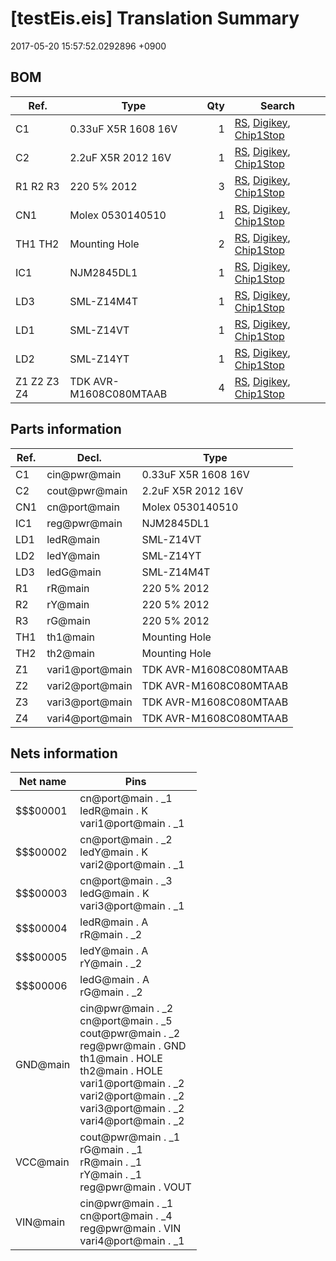 # [testEis.eis] Translation Summary

2017-05-20 15:57:52.0292896 +0900

## BOM

|Ref.|Type|Qty|Search|
|--|--|--:|--|
|C1|0.33uF X5R 1608 16V|1|[RS](http://jp.rs-online.com/web/c/?sra=oss&r=t&searchTerm=0.33uF%20X5R%201608%2016V), [Digikey](https://www.digikey.jp/products/ja?keywords=0.33uF%20X5R%201608%2016V), [Chip1Stop](http://www.chip1stop.com/search.do?classCd=&did=&keyword=0.33uF%20X5R%201608%2016V)|
|C2|2.2uF X5R 2012 16V|1|[RS](http://jp.rs-online.com/web/c/?sra=oss&r=t&searchTerm=2.2uF%20X5R%202012%2016V), [Digikey](https://www.digikey.jp/products/ja?keywords=2.2uF%20X5R%202012%2016V), [Chip1Stop](http://www.chip1stop.com/search.do?classCd=&did=&keyword=2.2uF%20X5R%202012%2016V)|
|R1 R2 R3|220 5% 2012|3|[RS](http://jp.rs-online.com/web/c/?sra=oss&r=t&searchTerm=220%205%25%202012), [Digikey](https://www.digikey.jp/products/ja?keywords=220%205%25%202012), [Chip1Stop](http://www.chip1stop.com/search.do?classCd=&did=&keyword=220%205%25%202012)|
|CN1|Molex 0530140510|1|[RS](http://jp.rs-online.com/web/c/?sra=oss&r=t&searchTerm=Molex%200530140510), [Digikey](https://www.digikey.jp/products/ja?keywords=Molex%200530140510), [Chip1Stop](http://www.chip1stop.com/search.do?classCd=&did=&keyword=Molex%200530140510)|
|TH1 TH2|Mounting Hole|2|[RS](http://jp.rs-online.com/web/c/?sra=oss&r=t&searchTerm=Mounting%20Hole), [Digikey](https://www.digikey.jp/products/ja?keywords=Mounting%20Hole), [Chip1Stop](http://www.chip1stop.com/search.do?classCd=&did=&keyword=Mounting%20Hole)|
|IC1|NJM2845DL1|1|[RS](http://jp.rs-online.com/web/c/?sra=oss&r=t&searchTerm=NJM2845DL1), [Digikey](https://www.digikey.jp/products/ja?keywords=NJM2845DL1), [Chip1Stop](http://www.chip1stop.com/search.do?classCd=&did=&keyword=NJM2845DL1)|
|LD3|SML-Z14M4T|1|[RS](http://jp.rs-online.com/web/c/?sra=oss&r=t&searchTerm=SML-Z14M4T), [Digikey](https://www.digikey.jp/products/ja?keywords=SML-Z14M4T), [Chip1Stop](http://www.chip1stop.com/search.do?classCd=&did=&keyword=SML-Z14M4T)|
|LD1|SML-Z14VT|1|[RS](http://jp.rs-online.com/web/c/?sra=oss&r=t&searchTerm=SML-Z14VT), [Digikey](https://www.digikey.jp/products/ja?keywords=SML-Z14VT), [Chip1Stop](http://www.chip1stop.com/search.do?classCd=&did=&keyword=SML-Z14VT)|
|LD2|SML-Z14YT|1|[RS](http://jp.rs-online.com/web/c/?sra=oss&r=t&searchTerm=SML-Z14YT), [Digikey](https://www.digikey.jp/products/ja?keywords=SML-Z14YT), [Chip1Stop](http://www.chip1stop.com/search.do?classCd=&did=&keyword=SML-Z14YT)|
|Z1 Z2 Z3 Z4|TDK AVR-M1608C080MTAAB|4|[RS](http://jp.rs-online.com/web/c/?sra=oss&r=t&searchTerm=TDK%20AVR-M1608C080MTAAB), [Digikey](https://www.digikey.jp/products/ja?keywords=TDK%20AVR-M1608C080MTAAB), [Chip1Stop](http://www.chip1stop.com/search.do?classCd=&did=&keyword=TDK%20AVR-M1608C080MTAAB)|
## Parts information

|Ref.|Decl.|Type|
|--|--|--|
|C1|cin@pwr@main|0.33uF X5R 1608 16V|
|C2|cout@pwr@main|2.2uF X5R 2012 16V|
|CN1|cn@port@main|Molex 0530140510|
|IC1|reg@pwr@main|NJM2845DL1|
|LD1|ledR@main|SML-Z14VT|
|LD2|ledY@main|SML-Z14YT|
|LD3|ledG@main|SML-Z14M4T|
|R1|rR@main|220 5% 2012|
|R2|rY@main|220 5% 2012|
|R3|rG@main|220 5% 2012|
|TH1|th1@main|Mounting Hole|
|TH2|th2@main|Mounting Hole|
|Z1|vari1@port@main|TDK AVR-M1608C080MTAAB|
|Z2|vari2@port@main|TDK AVR-M1608C080MTAAB|
|Z3|vari3@port@main|TDK AVR-M1608C080MTAAB|
|Z4|vari4@port@main|TDK AVR-M1608C080MTAAB|
## Nets information

|Net name|Pins|
|--|--|
|$$$00001|cn@port@main . _1<br>ledR@main . K<br>vari1@port@main . _1|
|$$$00002|cn@port@main . _2<br>ledY@main . K<br>vari2@port@main . _1|
|$$$00003|cn@port@main . _3<br>ledG@main . K<br>vari3@port@main . _1|
|$$$00004|ledR@main . A<br>rR@main . _2|
|$$$00005|ledY@main . A<br>rY@main . _2|
|$$$00006|ledG@main . A<br>rG@main . _2|
|GND@main|cin@pwr@main . _2<br>cn@port@main . _5<br>cout@pwr@main . _2<br>reg@pwr@main . GND<br>th1@main . HOLE<br>th2@main . HOLE<br>vari1@port@main . _2<br>vari2@port@main . _2<br>vari3@port@main . _2<br>vari4@port@main . _2|
|VCC@main|cout@pwr@main . _1<br>rG@main . _1<br>rR@main . _1<br>rY@main . _1<br>reg@pwr@main . VOUT|
|VIN@main|cin@pwr@main . _1<br>cn@port@main . _4<br>reg@pwr@main . VIN<br>vari4@port@main . _1|
